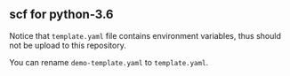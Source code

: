 ## scf for python-3.6

Notice that `template.yaml` file contains environment variables, thus should not be upload to this repository.

You can rename `demo-template.yaml` to `template.yaml`.
